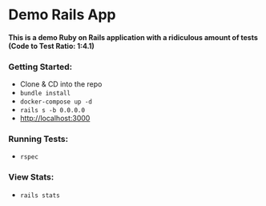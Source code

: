 # Demo Rails App

#### This is a demo Ruby on Rails application with a ridiculous amount of tests (Code to Test Ratio: 1:4.1)

### Getting Started:
 - Clone & CD into the repo
 - `bundle install`
 - `docker-compose up -d`
 - `rails s -b 0.0.0.0`
 - [http://localhost:3000]([http://localhost:3000])

### Running Tests:
 - `rspec`

### View Stats:
 - `rails stats`
